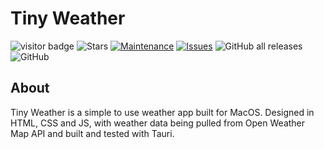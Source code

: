# Tiny Weather
![visitor badge](https://visitor-badge.glitch.me/badge?page_id=DevKadyn.Tiny-Weather) ![Stars](https://img.shields.io/github/stars/devkadyn/Tiny-Weather) [![Maintenance](https://img.shields.io/badge/status-Maintained-green.svg)](https://github.com/DevKadyn/Tiny-Weather) [![Issues](https://img.shields.io/github/issues/devkadyn/Tiny-Weather)](https://github.com/DevKadyn/Tiny-Weather/issues) <img alt="GitHub all releases" src="https://img.shields.io/github/downloads/DevKadyn/Tiny-Weather/total">
<img alt="GitHub" src="https://img.shields.io/github/license/DevKadyn/Tiny-Weather">
## About
Tiny Weather is a simple to use weather app built for MacOS. Designed in HTML, CSS and JS, with weather data being pulled from Open Weather Map API and built and tested with Tauri.

